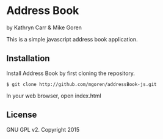 Address Book
============

by Kathryn Carr & Mike Goren

This is a simple javascript address book application.

Installation
------------

Install Address Book by first cloning the repository.  
```
$ git clone http://github.com/mgoren/addressBook-js.git
```

In your web browser, open index.html

License
-------

GNU GPL v2. Copyright 2015
